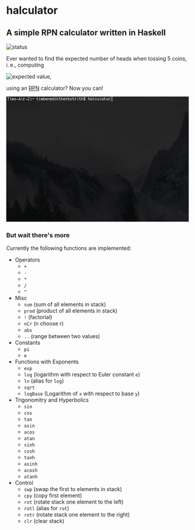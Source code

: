 # halculator
A simple RPN calculator written in Haskell
---
![status](https://travis-ci.org/tim6her/halculator.svg?branch=master)

Ever wanted to find the expected number of heads when 
tossing 5 coins, i. e., computing

![expected value](http://latex.univie.ac.at/?%5Cmathbb%20E%5Cleft%5B%5Cmathrm%7BBinom%7D%5Cleft%285,%20%5Cfrac%7B1%7D%7B2%7D%5Cright%29%5Cright%5D%20%3D%20%5Csum_%7Bi%3D0%7D%5E5%20i%20%7B5%20i%20%5Cchoose%20i%7D%20%5Cleft%28%5Cfrac%7B1%7D%7B2%7D%5Cright%29%5E5),

using an [RPN](https://en.wikipedia.org/wiki/Reverse_Polish_notation) calculator? Now you can!

![screen2](docs/screen2.gif)

### But wait there's more

Currently the following functions are implemented:

* Operators
  * `+`
  * `-`
  * `*`
  * `/`
  * `^`
* Misc
  * `sum` (sum of all elements in stack)
  * `prod` (product of all elements in stack)
  * `!` (factorial)
  * `nCr` (n choose r)
  * `abs`
  * `..` (range between two values)
* Constants
  * `pi`
  * `e`
* Functions with Exponents
  * `exp`
  * `log` (logarithm with respect to Euler constant `e`)
  * `ln` (alias for `log`)
  * `sqrt`
  * `logBase` (Logarithm of `x` with respect to base `y`)
* Trigonomitry and Hyperbolics
  * `sin`
  * `cos`
  * `tan`
  * `asin`
  * `acos`
  * `atan`
  * `sinh`
  * `cosh`
  * `tanh`
  * `asinh`
  * `acosh`
  * `atanh`
* Control
  * `swp` (swap the first to elements in stack)
  * `cpy` (copy first element)
  * `rot` (rotate stack one element to the left)
  * `rotl` (alias for `rot`)
  * `rotr` (rotate stack one element to the right)
  * `clr` (clear stack)